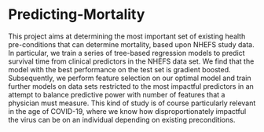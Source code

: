 # Predicting-Mortality
This project aims at determining the most important set of existing health pre-conditions that can determine mortality, based upon NHEFS study data.
In particular, we train a series of tree-based regression models to predict survival time from clinical
predictors in the NHEFS data set. We find that the model with the best performance on the test
set is gradient boosted. Subsequently, we perform feature selection on our optimal model and train
further models on data sets restricted to the most impactful predictors in an attempt to balance
predictive power with number of features that a physician must measure.
This kind of study is of course particularly relevant in the age of COVID-19, where we know how disproportionately impactful the virus can be on an individual depending on 
existing preconditions.
